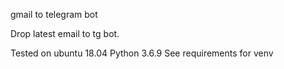 gmail to telegram bot

Drop latest email to tg bot.

Tested on ubuntu 18.04
Python 3.6.9
See requirements for venv
